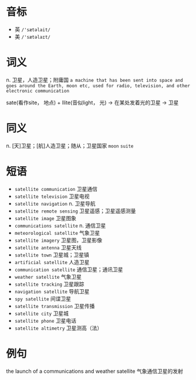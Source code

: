 # 音标

- 英 `/'sætəlait/`
- 美 `/'sætəlaɪt/`

# 词义

n. 卫星，人造卫星；附庸国
`a machine that has been sent into space and goes around the Earth, moon etc, used for radio, television, and other electronic communication`



sate(看作site， 地点) + llite(音似light， 光) → 在某处发着光的卫星 → 卫星

# 同义

n. [天]卫星；[航]人造卫星；随从；卫星国家
`moon` `suite`

# 短语

- `satellite communication` 卫星通信
- `satellite television` 卫星电视
- `satellite navigation` n. 卫星导航
- `satellite remote sensing` 卫星遥感；卫星遥感测量
- `satellite image` 卫星图象
- `communications satellite` n. 通信卫星
- `meteorological satellite` 气象卫星
- `satellite imagery` 卫星图，卫星影像
- `satellite antenna` 卫星天线
- `satellite town` 卫星城；卫星镇
- `artificial satellite` 人造卫星
- `communication satellite` 通信卫星；通讯卫星
- `weather satellite` 气象卫星
- `satellite tracking` 卫星跟踪
- `navigation satellite` 导航卫星
- `spy satellite` 间谍卫星
- `satellite transmission` 卫星传播
- `satellite city` 卫星城
- `satellite phone` 卫星电话
- `satellite altimetry` 卫星测高（法）

# 例句

the launch of a communications and weather satellite
气象通信卫星的发射


